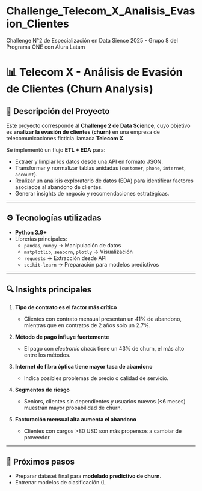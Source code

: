 # Challenge_Telecom_X_Analisis_Evasion_Clientes
Challenge N°2 de Especialización en Data Sience 2025 - Grupo 8 del Programa ONE con Alura Latam

# 📊 Telecom X - Análisis de Evasión de Clientes (Churn Analysis)

## 📌 Descripción del Proyecto  
Este proyecto corresponde al **Challenge 2 de Data Science**, cuyo objetivo es **analizar la evasión de clientes (churn)** en una empresa de telecomunicaciones ficticia llamada **Telecom X**.  

Se implementó un flujo **ETL + EDA** para:  
- Extraer y limpiar los datos desde una API en formato JSON.  
- Transformar y normalizar tablas anidadas (`customer`, `phone`, `internet`, `account`).  
- Realizar un análisis exploratorio de datos (EDA) para identificar factores asociados al abandono de clientes.  
- Generar insights de negocio y recomendaciones estratégicas.  

---

## ⚙️ Tecnologías utilizadas  
- **Python 3.9+**  
- Librerías principales:  
  - `pandas`, `numpy` → Manipulación de datos  
  - `matplotlib`, `seaborn`, `plotly` → Visualización  
  - `requests` → Extracción desde API  
  - `scikit-learn` → Preparación para modelos predictivos  

---

## 🔍 Insights principales  

1. **Tipo de contrato es el factor más crítico**  
   - Clientes con contrato mensual presentan un 41% de abandono, mientras que en contratos de 2 años solo un 2.7%.  

2. **Método de pago influye fuertemente**  
   - El pago con *electronic check* tiene un 43% de churn, el más alto entre los métodos.  

3. **Internet de fibra óptica tiene mayor tasa de abandono**  
   - Indica posibles problemas de precio o calidad de servicio.  

4. **Segmentos de riesgo**  
   - Seniors, clientes sin dependientes y usuarios nuevos (<6 meses) muestran mayor probabilidad de churn.  

5. **Facturación mensual alta aumenta el abandono**  
   - Clientes con cargos >80 USD son más propensos a cambiar de proveedor.  

---

## 🚀 Próximos pasos  
- Preparar dataset final para **modelado predictivo de churn**.  
- Entrenar modelos de clasificación (L
